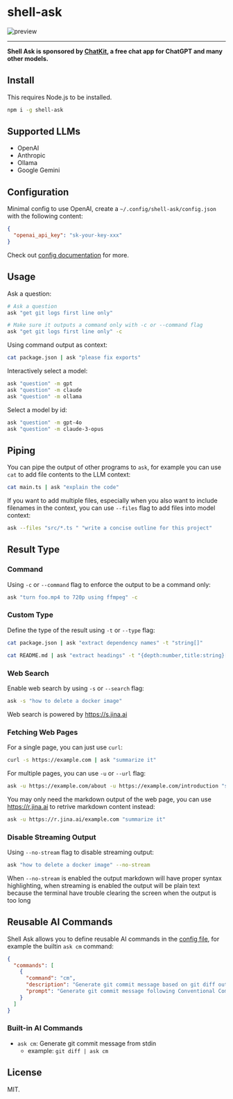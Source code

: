 # shell-ask

![preview](https://cdn.jsdelivr.net/gh/egoist-bot/images@main/uPic/js3Bja.png)

---

**Shell Ask is sponsored by [ChatKit](https://chatkit.app), a free chat app for ChatGPT and many other models.**

## Install

This requires Node.js to be installed.

```bash
npm i -g shell-ask
```

## Supported LLMs

- OpenAI
- Anthropic
- Ollama
- Google Gemini

## Configuration

Minimal config to use OpenAI, create a `~/.config/shell-ask/config.json` with the following content:

```json
{
  "openai_api_key": "sk-your-key-xxx"
}
```

Check out [config documentation](./docs/config.md) for more.

## Usage

Ask a question:

```bash
# Ask a question
ask "get git logs first line only"

# Make sure it outputs a command only with -c or --command flag
ask "get git logs first line only" -c
```

Using command output as context:

```bash
cat package.json | ask "please fix exports"
```

Interactively select a model:

```bash
ask "question" -m gpt
ask "question" -m claude
ask "question" -m ollama
```

Select a model by id:

```bash
ask "question" -m gpt-4o
ask "question" -m claude-3-opus
```

## Piping

You can pipe the output of other programs to `ask`, for example you can use `cat` to add file contents to the LLM context:

```bash
cat main.ts | ask "explain the code"
```

If you want to add multiple files, especially when you also want to include filenames in the context, you can use `--files` flag to add files into model context:

```bash
ask --files "src/*.ts " "write a concise outline for this project"
```

## Result Type

### Command

Using `-c` or `--command` flag to enforce the output to be a command only:

```bash
ask "turn foo.mp4 to 720p using ffmpeg" -c
```

### Custom Type

Define the type of the result using `-t` or `--type` flag:

```bash
cat package.json | ask "extract dependency names" -t "string[]"

cat README.md | ask "extract headings" -t "{depth:number,title:string}[]"
```

### Web Search

Enable web search by using `-s` or `--search` flag:

```bash
ask -s "how to delete a docker image"
```

Web search is powered by https://s.jina.ai

### Fetching Web Pages

For a single page, you can just use `curl`:

```bash
curl -s https://example.com | ask "summarize it"
```

For multiple pages, you can use `-u` or `--url` flag:

```bash
ask -u https://example.com/about -u https://example.com/introduction "summarize it"
```

You may only need the markdown output of the web page, you can use https://r.jina.ai to retrive markdown content instead:

```bash
ask -u https://r.jina.ai/example.com "summarize it"
```

### Disable Streaming Output

Using `--no-stream` flag to disable streaming output:

```bash
ask "how to delete a docker image" --no-stream
```

When `--no-stream` is enabled the output markdown will have proper syntax highlighting, when streaming is enabled the output will be plain text because the terminal have trouble clearing the screen when the output is too long

## Reusable AI Commands

Shell Ask allows you to define reusable AI commands in the [config file](./docs/config.md), for example the builtin `ask cm` command:

```json
{
  "commands": [
    {
      "command": "cm",
      "description": "Generate git commit message based on git diff output",
      "prompt": "Generate git commit message following Conventional Commits specification based on the git diff output in stdin\nYou must return a commit message only, without any other text or quotes."
    }
  ]
}
```

### Built-in AI Commands

- `ask cm`: Generate git commit message from stdin
  - example: `git diff | ask cm`

## License

MIT.
